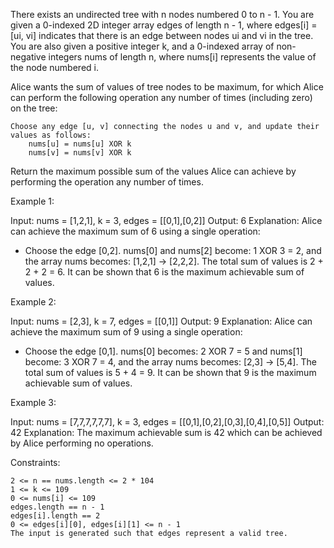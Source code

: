 There exists an undirected tree with n nodes numbered 0 to n - 1. You are given a 0-indexed 2D integer array edges of length n - 1, where edges[i] = [ui, vi] indicates that there is an edge between nodes ui and vi in the tree. You are also given a positive integer k, and a 0-indexed array of non-negative integers nums of length n, where nums[i] represents the value of the node numbered i.

Alice wants the sum of values of tree nodes to be maximum, for which Alice can perform the following operation any number of times (including zero) on the tree:

    Choose any edge [u, v] connecting the nodes u and v, and update their values as follows:
        nums[u] = nums[u] XOR k
        nums[v] = nums[v] XOR k

Return the maximum possible sum of the values Alice can achieve by performing the operation any number of times.

Example 1:

Input: nums = [1,2,1], k = 3, edges = [[0,1],[0,2]]
Output: 6
Explanation: Alice can achieve the maximum sum of 6 using a single operation:

- Choose the edge [0,2]. nums[0] and nums[2] become: 1 XOR 3 = 2, and the array nums becomes: [1,2,1] -> [2,2,2].
  The total sum of values is 2 + 2 + 2 = 6.
  It can be shown that 6 is the maximum achievable sum of values.

Example 2:

Input: nums = [2,3], k = 7, edges = [[0,1]]
Output: 9
Explanation: Alice can achieve the maximum sum of 9 using a single operation:

- Choose the edge [0,1]. nums[0] becomes: 2 XOR 7 = 5 and nums[1] become: 3 XOR 7 = 4, and the array nums becomes: [2,3] -> [5,4].
  The total sum of values is 5 + 4 = 9.
  It can be shown that 9 is the maximum achievable sum of values.

Example 3:

Input: nums = [7,7,7,7,7,7], k = 3, edges = [[0,1],[0,2],[0,3],[0,4],[0,5]]
Output: 42
Explanation: The maximum achievable sum is 42 which can be achieved by Alice performing no operations.

Constraints:

    2 <= n == nums.length <= 2 * 104
    1 <= k <= 109
    0 <= nums[i] <= 109
    edges.length == n - 1
    edges[i].length == 2
    0 <= edges[i][0], edges[i][1] <= n - 1
    The input is generated such that edges represent a valid tree.
